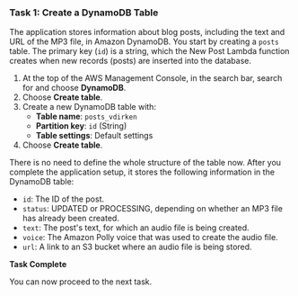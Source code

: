 ### Task 1: Create a DynamoDB Table

The application stores information about blog posts, including the text and URL of the MP3 file, in Amazon DynamoDB. You start by creating a `posts` table. The primary key (`id`) is a string, which the New Post Lambda function creates when new records (posts) are inserted into the database.

1. At the top of the AWS Management Console, in the search bar, search for and choose **DynamoDB**.
2. Choose **Create table**.
3. Create a new DynamoDB table with:
   - **Table name**: `posts_vdirken`
   - **Partition key**: `id` (String)
   - **Table settings**: Default settings
4. Choose **Create table**.

There is no need to define the whole structure of the table now. After you complete the application setup, it stores the following information in the DynamoDB table:

- `id`: The ID of the post.
- `status`: UPDATED or PROCESSING, depending on whether an MP3 file has already been created.
- `text`: The post's text, for which an audio file is being created.
- `voice`: The Amazon Polly voice that was used to create the audio file.
- `url`: A link to an S3 bucket where an audio file is being stored.

**Task Complete**

You can now proceed to the next task.
